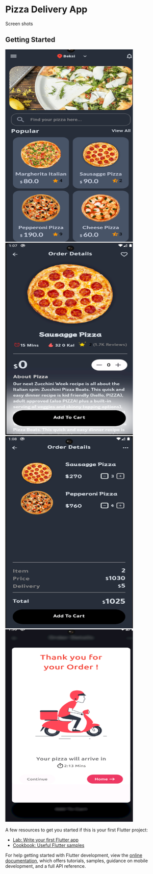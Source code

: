 # Pizza Delivery App
Screen shots

## Getting Started


<img src="https://raw.githubusercontent.com/Master-Bibash/Pizza-Delivery-App-/main/screen-shots/first.png" width="400" height="600" /><img src="https://raw.githubusercontent.com/Master-Bibash/Pizza-Delivery-App-/main/screen-shots/second.png" width="400" height="600" /><img src="https://raw.githubusercontent.com/Master-Bibash/Pizza-Delivery-App-/main/screen-shots/third.png" width="400" height="600" /><img src="https://github.com/Master-Bibash/Pizza-Delivery-App-/blob/main/screen-shots/fourth.png" width="400" height="600" />

A few resources to get you started if this is your first Flutter project:

- [Lab: Write your first Flutter app](https://docs.flutter.dev/get-started/codelab)
- [Cookbook: Useful Flutter samples](https://docs.flutter.dev/cookbook)

For help getting started with Flutter development, view the
[online documentation](https://docs.flutter.dev/), which offers tutorials,
samples, guidance on mobile development, and a full API reference.
